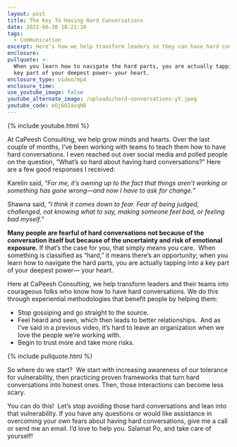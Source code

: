 ```yaml
---
layout: post
title: The Key To Having Hard Conversations
date: 2022-06-30 18:21:10
tags:
  - Communication
excerpt: Here’s how we help transform leaders so they can have hard conversations.
enclosure:
pullquote: >-
  When you learn how to navigate the hard parts, you are actually tapping into a
  key part of your deepest power— your heart.  
enclosure_type: video/mp4
enclosure_time:
use_youtube_image: false
youtube_alternate_image: /uploads/hard-conversations-yt.jpeg
youtube_code: eOj6O2avqN8
---
```

{% include youtube.html %}

At CaPeesh Consulting, we help grow minds and hearts. Over the last couple of months, I’ve been working with teams to teach them how to have hard conversations. I even reached out over social media and polled people on the question, “What’s so hard about having hard conversations?” Here are a few good responses I received:

Karelin said, “*For me, it’s owning up to the fact that things aren’t working or something has gone wrong—and now I have to ask for change.*”

Shawna said, “*I think it comes down to fear. Fear of being judged, challenged, not knowing what to say, making someone feel bad, or feeling bad myself.*”

**Many people are fearful of hard conversations not because of the conversation itself but because of the uncertainty and risk of emotional exposure.** If that’s the case for you, that simply means you care.&nbsp; When something is classified as “hard,” it means there’s an opportunity; when you learn how to navigate the hard parts, you are actually tapping into a key part of your deepest power— your heart.&nbsp;&nbsp;

Here at CaPeesh Consulting, we help transform leaders and their teams into courageous folks who know how to have hard conversations. We do this through experiential methodologies that benefit people by helping them:

* Stop gossiping and go straight to the source.
* Feel heard and seen, which then leads to better relationships.&nbsp; And as I’ve said in a previous video, it’s hard to leave an organization when we love the people we’re working with.
* Begin to trust more and take more risks.&nbsp;

{% include pullquote.html %}

So where do we start?&nbsp; We start with increasing awareness of our tolerance for vulnerability, then practicing proven frameworks that turn hard conversations into honest ones. Then, those interactions can become less scary.&nbsp;&nbsp;

You can do this\!&nbsp; Let’s stop avoiding those hard conversations and lean into that vulnerability. If you have any questions or would like assistance in overcoming your own fears about having hard conversations, give me a call or send me an email. I’d love to help you. Salamat Po, and take care of yourself\!
